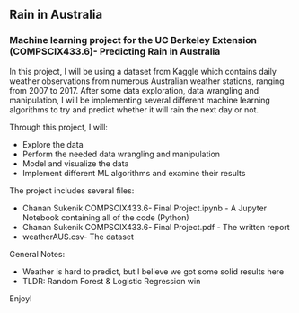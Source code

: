 ## Rain in Australia

### Machine learning project for the UC Berkeley Extension (COMPSCIX433.6)- Predicting Rain in Australia

In this project, I will be using a dataset from Kaggle which contains daily weather observations from numerous Australian weather stations, ranging from 2007 to 2017.
After some data exploration, data wrangling and manipulation, I will be implementing several different machine learning algorithms to try and predict whether it will rain the next day or not.



Through this project, I will:

- Explore the data
- Perform the needed data wrangling and manipulation
- Model and visualize the data
- Implement different ML algorithms and examine their results

The project includes several files:

- Chanan Sukenik COMPSCIX433.6- Final Project.ipynb - A Jupyter Notebook containing all of the code (Python)
- Chanan Sukenik COMPSCIX433.6- Final Project.pdf - The written report
- weatherAUS.csv- The dataset

General Notes:
- Weather is hard to predict, but I believe we got some solid results here
- TLDR: Random Forest & Logistic Regression win

Enjoy!

